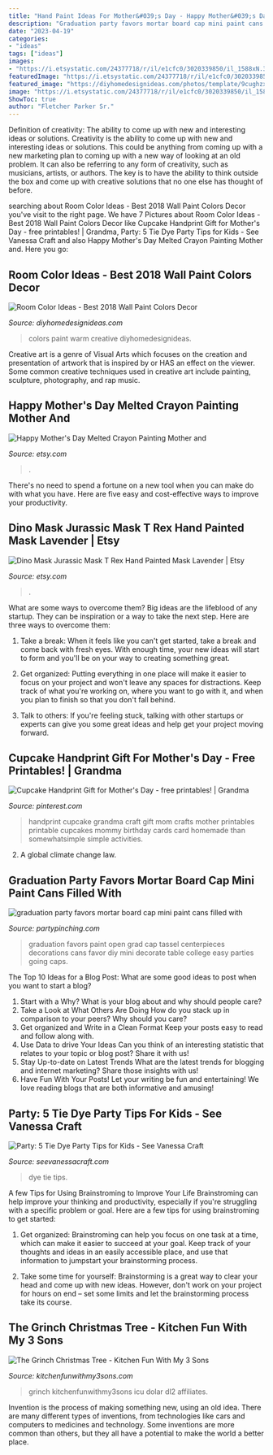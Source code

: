 ```yaml
---
title: "Hand Paint Ideas For Mother&#039;s Day - Happy Mother&#039;s Day Melted Crayon Painting Mother And"
description: "Graduation party favors mortar board cap mini paint cans filled with"
date: "2023-04-19"
categories:
- "ideas"
tags: ["ideas"]
images:
- "https://i.etsystatic.com/24377718/r/il/e1cfc0/3020339850/il_1588xN.3020339850_7fzi.jpg"
featuredImage: "https://i.etsystatic.com/24377718/r/il/e1cfc0/3020339850/il_1588xN.3020339850_7fzi.jpg"
featured_image: "https://diyhomedesignideas.com/photos/template/9cughzxoe3u3au2ki698.jpeg"
image: "https://i.etsystatic.com/24377718/r/il/e1cfc0/3020339850/il_1588xN.3020339850_7fzi.jpg"
ShowToc: true
author: "Fletcher Parker Sr."
---
```



Definition of creativity: The ability to come up with new and interesting ideas or solutions.
Creativity is the ability to come up with new and interesting ideas or solutions. This could be anything from coming up with a new marketing plan to coming up with a new way of looking at an old problem. It can also be referring to any form of creativity, such as musicians, artists, or authors. The key is to have the ability to think outside the box and come up with creative solutions that no one else has thought of before.

	

		
searching about Room Color Ideas - Best 2018 Wall Paint Colors Decor you've visit to the right page. We have 7 Pictures about Room Color Ideas - Best 2018 Wall Paint Colors Decor like Cupcake Handprint Gift for Mother&#039;s Day - free printables! | Grandma, Party: 5 Tie Dye Party Tips for Kids - See Vanessa Craft and also Happy Mother&#039;s Day Melted Crayon Painting Mother and. Here you go:
		
    
## Room Color Ideas - Best 2018 Wall Paint Colors Decor

<img loading=lazy src="https://diyhomedesignideas.com/photos/template/9cughzxoe3u3au2ki698.jpeg" onerror="this.onerror=null;this.src='https://tse1.mm.bing.net/th?id=OIP.2RlJoZAfE9fnpyKXgWDi8wHaEK&amp;pid=15.1';" alt="Room Color Ideas - Best 2018 Wall Paint Colors Decor">

_Source: diyhomedesignideas.com_

>colors paint warm creative diyhomedesignideas. 

	

Creative art is a genre of Visual Arts which focuses on the creation and presentation of artwork that is inspired by or HAS an effect on the viewer. Some common creative techniques used in creative art include painting, sculpture, photography, and rap music.

    
## Happy Mother&#039;s Day Melted Crayon Painting Mother And

<img loading=lazy src="https://img0.etsystatic.com/009/0/5988918/il_570xN.442784368_nsks.jpg" onerror="this.onerror=null;this.src='https://tse1.mm.bing.net/th?id=OIP.F78eAoaY7OST5Rttxpne9QHaJ4&amp;pid=15.1';" alt="Happy Mother&#039;s Day Melted Crayon Painting Mother and">

_Source: etsy.com_

>. 

	

There's no need to spend a fortune on a new tool when you can make do with what you have. Here are five easy and cost-effective ways to improve your productivity.

    
## Dino Mask Jurassic Mask T Rex Hand Painted Mask Lavender | Etsy

<img loading=lazy src="https://i.etsystatic.com/24377718/r/il/e1cfc0/3020339850/il_1588xN.3020339850_7fzi.jpg" onerror="this.onerror=null;this.src='https://tse2.mm.bing.net/th?id=OIP.77RbxqFA2thWaQWnwqEfaAHaJ3&amp;pid=15.1';" alt="Dino Mask Jurassic Mask T Rex Hand Painted Mask Lavender | Etsy">

_Source: etsy.com_

>. 

	

What are some ways to overcome them?
Big ideas are the lifeblood of any startup. They can be inspiration or a way to take the next step. Here are three ways to overcome them:
1) Take a break: When it feels like you can't get started, take a break and come back with fresh eyes. With enough time, your new ideas will start to form and you'll be on your way to creating something great.

2) Get organized: Putting everything in one place will make it easier to focus on your project and won't leave any spaces for distractions. Keep track of what you're working on, where you want to go with it, and when you plan to finish so that you don't fall behind.

3) Talk to others: If you're feeling stuck, talking with other startups or experts can give you some great ideas and help get your project moving forward.

    
## Cupcake Handprint Gift For Mother&#039;s Day - Free Printables! | Grandma

<img loading=lazy src="https://i.pinimg.com/736x/78/5f/03/785f03d2b7fe30f610024be4a58e329d.jpg" onerror="this.onerror=null;this.src='https://tse2.mm.bing.net/th?id=OIP.wtJWxJrkw0V3MPFJnanibwHaFS&amp;pid=15.1';" alt="Cupcake Handprint Gift for Mother&#039;s Day - free printables! | Grandma">

_Source: pinterest.com_

>handprint cupcake grandma craft gift mom crafts mother printables printable cupcakes mommy birthday cards card homemade than somewhatsimple simple activities. 

	

2. A global climate change law.

    
## Graduation Party Favors Mortar Board Cap Mini Paint Cans Filled With

<img loading=lazy src="http://partypinching.com/wp-content/uploads/2016/11/cache_4098887304.png" onerror="this.onerror=null;this.src='https://tse2.mm.bing.net/th?id=OIP.u7jLjQ5tKBmwjR5qidElMQHaJ4&amp;pid=15.1';" alt="graduation party favors mortar board cap mini paint cans filled with">

_Source: partypinching.com_

>graduation favors paint open grad cap tassel centerpieces decorations cans favor diy mini decorate table college easy parties going caps. 

	

The Top 10 Ideas for a Blog Post: What are some good ideas to post when you want to start a blog?
1. Start with a Why?
What is your blog about and why should people care? 
2. Take a Look at What Others Are Doing
How do you stack up in comparison to your peers? Why should you care? 
3. Get organized and Write in a Clean Format
Keep your posts easy to read and follow along with. 
4. Use Data to drive Your Ideas
Can you think of an interesting statistic that relates to your topic or blog post? Share it with us! 
5. Stay Up-to-date on Latest Trends
What are the latest trends for blogging and internet marketing? Share those insights with us! 
6. Have Fun With Your Posts!
Let your writing be fun and entertaining! We love reading blogs that are both informative and amusing!

    
## Party: 5 Tie Dye Party Tips For Kids - See Vanessa Craft

<img loading=lazy src="http://seevanessacraft.com/wp-content/uploads/2015/06/TieDyeParty7-copy.jpg" onerror="this.onerror=null;this.src='https://tse3.mm.bing.net/th?id=OIP.yGGXoKviU7TPlrwrYfPDfgHaLH&amp;pid=15.1';" alt="Party: 5 Tie Dye Party Tips for Kids - See Vanessa Craft">

_Source: seevanessacraft.com_

>dye tie tips. 

	

A few Tips for Using Brainstroming to Improve Your Life
Brainstroming can help improve your thinking and productivity, especially if you're struggling with a specific problem or goal. Here are a few tips for using brainstroming to get started: 
1. Get organized: Brainstroming can help you focus on one task at a time, which can make it easier to succeed at your goal. Keep track of your thoughts and ideas in an easily accessible place, and use that information to jumpstart your brainstorming process. 

2. Take some time for yourself: Brainstorming is a great way to clear your head and come up with new ideas. However, don't work on your project for hours on end – set some limits and let the brainstorming process take its course. 


    
## The Grinch Christmas Tree - Kitchen Fun With My 3 Sons

<img loading=lazy src="https://kitchenfunwithmy3sons.com/wp-content/uploads/2016/11/The-Grinch-Christmas-Tree-1.jpg" onerror="this.onerror=null;this.src='https://tse2.mm.bing.net/th?id=OIP.vjFItESiRrs5tISOoWBxHgHaNK&amp;pid=15.1';" alt="The Grinch Christmas Tree - Kitchen Fun With My 3 Sons">

_Source: kitchenfunwithmy3sons.com_

>grinch kitchenfunwithmy3sons icu dolar dl2 affiliates. 

	

Invention is the process of making something new, using an old idea. There are many different types of inventions, from technologies like cars and computers to medicines and technology. Some inventions are more common than others, but they all have a potential to make the world a better place.

